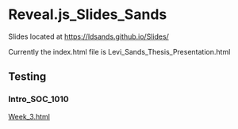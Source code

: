 # Reveal.js_Slides_Sands

Slides located at https://ldsands.github.io/Slides/

Currently the index.html file is Levi_Sands_Thesis_Presentation.html

## Testing

### Intro_SOC_1010

[Week_3.html](https://ldsands.github.io/Slides/main_slides/Intro_SOC_1010/Week_3.html)
